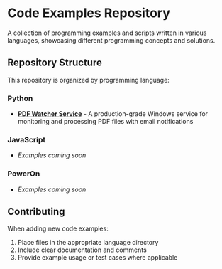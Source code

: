 # Code Examples Repository

A collection of programming examples and scripts written in various languages, showcasing different programming concepts and solutions.

## Repository Structure

This repository is organized by programming language:

### Python
- **[PDF Watcher Service](python/pdf-watcher/)** - A production-grade Windows service for monitoring and processing PDF files with email notifications

### JavaScript
- *Examples coming soon*

### PowerOn
- *Examples coming soon*

## Contributing

When adding new code examples:
1. Place files in the appropriate language directory
2. Include clear documentation and comments
3. Provide example usage or test cases where applicable